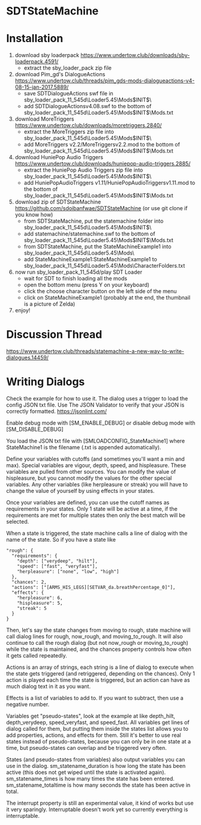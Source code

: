 # SDTStateMachine

# Installation

1. download sby loaderpack https://www.undertow.club/downloads/sby-loaderpack.4591/
   * extract the sby_loader_pack zip file
1. download Pim_gd's DialogueActions https://www.undertow.club/threads/pim_gds-mods-dialogueactions-v4-08-15-jan-2017.5889/
    * save SDTDialogueActions swf file in sby_loader_pack_11_545d\Loader5.45\Mods\$INIT$\
    * add SDTDialogueActionsv4.08.swf to the bottom of sby_loader_pack_11_545d\Loader5.45\Mods\$INIT$\Mods.txt
1. download MoreTriggers https://www.undertow.club/downloads/moretriggers.2840/
    * extract the MoreTriggers zip file into sby_loader_pack_11_545d\Loader5.45\Mods\$INIT$\
    * add MoreTriggers v2.2/MoreTriggersv2.2.mod to the bottom of sby_loader_pack_11_545d\Loader5.45\Mods\$INIT$\Mods.txt
1. download HuniePop Audio Triggers https://www.undertow.club/downloads/huniepop-audio-triggers.2885/
    * extract the HuniePop Audio Triggers zip file into sby_loader_pack_11_545d\Loader5.45\Mods\$INIT$\
    * add HuniePopAudioTriggers v1.11/HuniePopAudioTriggersv1.11.mod to the bottom of sby_loader_pack_11_545d\Loader5.45\Mods\$INIT$\Mods.txt
1. download zip of SDTStateMachine https://github.com/sdoibanfwae/SDTStateMachine (or use git clone if you know how)
    * from SDTStateMachine, put the statemachine folder into sby_loader_pack_11_545d\Loader5.45\Mods\$INIT$\
    * add statemachine/statemachine.swf to the bottom of sby_loader_pack_11_545d\Loader5.45\Mods\$INIT$\Mods.txt
    * from SDTStateMachine, put the StateMachineExample1 into sby_loader_pack_11_545d\Loader5.45\Mods\
    * add StateMachineExample1:StateMachineExample1 to sby_loader_pack_11_545d\Loader5.45\Mods\CharacterFolders.txt
1. now run sby_loader_pack_11_545d/play SDT Loader
    * wait for SDT to finish loading all the mods
    * open the bottom menu (press Y on your keyboard)
    * click the choose character button on the left side of the menu
    * click on StateMachineExample1 (probably at the end, the thumbnail is a picture of Zelda)
1. enjoy!

# Discussion Thread

https://www.undertow.club/threads/statemachine-a-new-way-to-write-dialogues.14459/

# Writing Dialogs

Check the example for how to use it. The dialog uses a trigger to load the config JSON txt file. Use The JSON Validator to verify that your JSON is correctly formatted. https://jsonlint.com/

Enable debug mode with [SM_ENABLE_DEBUG] or disable debug mode with [SM_DISABLE_DEBUG]

You load the JSON txt file with [SMLOADCONFIG_StateMachine1] where StateMachine1 is the filename (.txt is appended automatically).

Define your variables with cutoffs (and sometimes you'll want a min and max). Special variables are vigour, depth, speed, and hispleasure. These variables are pulled from other sources. You can modify the value of hispleasure, but you cannot modify the values for the other special variables. Any other variables (like herpleasure or streak) you will have to change the value of yourself by using effects in your states.

Once your variables are defined, you can use the cutoff names as requirements in your states. Only 1 state will be active at a time, if the requirements are met for multiple states then only the best match will be selected.

When a state is triggered, the state machine calls a line of dialog with the name of the state. So if you have a state like
```
"rough": {
  "requirements": {
    "depth": ["verydeep", "hilt"],
    "speed": ["fast", "veryfast"],
    "herpleasure": ["none", "low", "high"]
  },
  "chances": 2,
  "actions": ["[ARMS_HIS_LEGS][SETVAR_da.breathPercentage_0]"],
  "effects": {
    "herpleasure": 6,
    "hispleasure": 5,
    "streak": 5
  }
}
```
Then, let's say the state changes from moving to rough, state machine will call dialog lines for rough, now_rough, and moving_to_rough. It will also continue to call the rough dialog (but not now_rough or moving_to_rough) while the state is maintained, and the chances property controls how often it gets called repeatedly.

Actions is an array of strings, each string is a line of dialog to execute when the state gets triggered (and retriggered, depending on the chances). Only 1 action is played each time the state is triggered, but an action can have as much dialog text in it as you want.

Effects is a list of variables to add to. If you want to subtract, then use a negative number.

Variables get "pseudo-states", look at the example at like depth_hilt, depth_verydeep, speed_veryfast, and speed_fast. All variables get lines of dialog called for them, but putting them inside the states list allows you to add properties, actions, and effects for them. Still it's better to use real states instead of pseudo-states, because you can only be in one state at a time, but pseudo-states can overlap and be triggered very often.

States (and pseudo-states from variables) also output variables you can use in the dialog. sm_statename_duration is how long the state has been active (this does not get wiped until the state is activated again). sm_statename_times is how many times the state has been entered. sm_statename_totaltime is how many seconds the state has been active in total.

The interrupt property is still an experimental value, it kind of works but use it very sparingly. Interruptable doesn't work yet so currently everything is interruptable.
